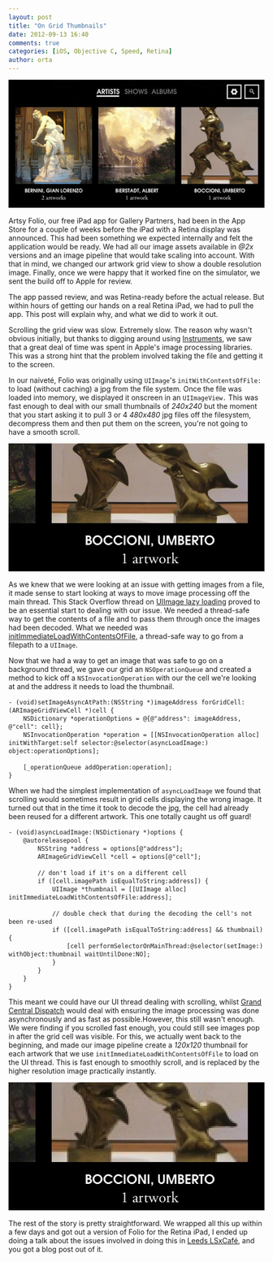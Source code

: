 ```yaml
---
layout: post
title: "On Grid Thumbnails"
date: 2012-09-13 16:40
comments: true
categories: [iOS, Objective C, Speed, Retina]
author: orta
---
```


<img src="/images/2012-09-13-on-grid-thumbnails/grid.jpg">

Artsy Folio, our free iPad app for Gallery Partners, had been in the App Store for a couple of weeks before the iPad with a Retina display was announced. This had been something we expected internally and felt the application would be ready. We had all our image assets available in _@2x_ versions and an image pipeline that would take scaling into account. With that in mind, we changed our artwork grid view to show a double resolution image. Finally, once we were happy that it worked fine on the simulator, we sent the build off to Apple for review.

The app passed review, and was Retina-ready before the actual release. But within hours of getting our hands on a real Retina iPad, we had to pull the app. This post will explain why, and what we did to work it out.

<!--more-->

Scrolling the grid view was slow. Extremely slow. The reason why wasn't obvious initially, but thanks to digging around using [Instruments](http://developer.apple.com/library/mac/#documentation/DeveloperTools/Conceptual/InstrumentsUserGuide/Introduction/Introduction.html), we saw that a great deal of time was spent in Apple's image processing libraries. This was a strong hint that the problem involved taking the file and getting it to the screen.

In our naiveté, Folio was originally using `UIImage`'s `initWithContentsOfFile:` to load (without caching) a jpg from the file system. Once the file was loaded into memory, we displayed it onscreen in an `UIImageView.` This was fast enough to deal with our small thumbnails of _240x240_ but the moment that you start asking it to pull 3 or 4 _480x480_ jpg files off the filesystem, decompress them and then put them on the screen, you're not going to have a smooth scroll.

<img src="/images/2012-09-13-on-grid-thumbnails/thumbnails.jpg">

As we knew that we were looking at an issue with getting images from a file, it made sense to start looking at ways to move image processing off the main thread. This Stack Overflow thread on [UIImage lazy loading](http://stackoverflow.com/questions/1815476/cgimage-uiimage-lazily-loading-on-ui-thread-causes-stutter) proved to be an essential start to dealing with our issue. We needed a thread-safe way to get the contents of a file and to pass them through once the images had been decoded. What we needed was [initImmediateLoadWithContentsOfFile](https://gist.github.com/3715588), a thread-safe way to go from a filepath to a `UIImage`.

Now that we had a way to get an image that was safe to go on a background thread, we gave our grid an `NSOperationQueue` and created a method to kick off a `NSInvocationOperation` with our the cell we're looking at and the address it needs to load the thumbnail.

``` objc
- (void)setImageAsyncAtPath:(NSString *)imageAddress forGridCell:(ARImageGridViewCell *)cell {
    NSDictionary *operationOptions = @{@"address": imageAddress, @"cell": cell};
    NSInvocationOperation *operation = [[NSInvocationOperation alloc] initWithTarget:self selector:@selector(asyncLoadImage:) object:operationOptions];

    [_operationQueue addOperation:operation];
}
```

When we had the simplest implementation of `asyncLoadImage` we found that scrolling would sometimes result in grid cells displaying the wrong image. It turned out that in the time it took to decode the jpg,  the cell had already been reused for a different artwork. This one totally caught us off guard!

``` objc
- (void)asyncLoadImage:(NSDictionary *)options {
    @autoreleasepool {
        NSString *address = options[@"address"];
        ARImageGridViewCell *cell = options[@"cell"];

        // don't load if it's on a different cell
        if ([cell.imagePath isEqualToString:address]) {
            UIImage *thumbnail = [[UIImage alloc] initImmediateLoadWithContentsOfFile:address];

            // double check that during the decoding the cell's not been re-used
            if ([cell.imagePath isEqualToString:address] && thumbnail) {
                [cell performSelectorOnMainThread:@selector(setImage:) withObject:thumbnail waitUntilDone:NO];
            }
        }
    }
}
```

This meant we could have our UI thread dealing with scrolling, whilst [Grand Central Dispatch](https://developer.apple.com/technologies/mac/core.html) would deal with ensuring the image processing was done asynchronously and as fast as possible.However, this still wasn't enough. We were finding if you scrolled fast enough, you could still see images pop in after the grid cell was visible. For this, we actually went back to the beginning, and made our image pipeline create a _120x120_ thumbnail for each artwork that we use `initImmediateLoadWithContentsOfFile` to load on the UI thread. This is fast enough to smoothly scroll, and is replaced by the higher resolution image practically instantly.

<img src="/images/2012-09-13-on-grid-thumbnails/hover-thumbnails.jpg">

The rest of the story is pretty straightforward. We wrapped all this up within a few days and got out a version of Folio for the Retina iPad, I ended up doing a talk about the issues involved in doing this in [Leeds LSxCafé](http://lsx.co/lsxcafe/), and you got a blog post out of it.
